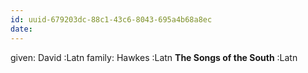 ```yaml
---
id: uuid-679203dc-88c1-43c6-8043-695a4b68a8ec
date: 
---
```


given: David :Latn
family: Hawkes :Latn
**The Songs of the South** :Latn